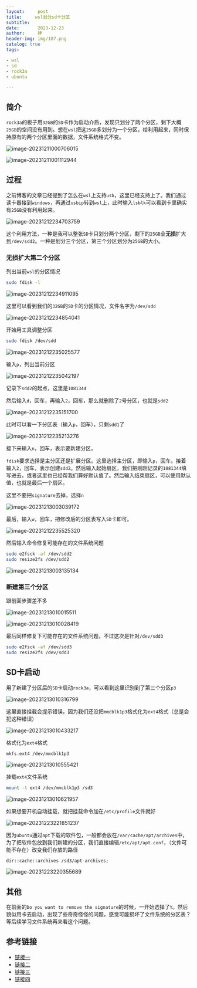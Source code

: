 ```yaml
---
layout:     post   				   
title:     wsl划分sd卡分区			
subtitle:  
date:       2023-12-23				
author:     婷                               
header-img: img/107.png 	
catalog: true 						
tags:								

- wsl
- sd
- rock3a
- ubuntu

---
```




## 简介

`rock3a`的板子用`32GB`的`SD`卡作为启动介质，发现只划分了两个分区，剩下大概`25GB`的空间没有用到。想在`wsl`把这`25GB`多划分为一个分区，给利用起来，同时保持原有的两个分区里面的数据，文件系统格式不变。

![image-20231211000706015](https://raw.githubusercontent.com/copyright1999/image-typora-markdown/main/wsl_misc/image-20231211000706015.png)



![image-20231211001112944](https://raw.githubusercontent.com/copyright1999/image-typora-markdown/main/wsl_misc/image-20231211001112944.png)





## 过程

之前博客的文章已经提到了怎么在`wsl`上支持`usb`，这里已经支持上了。我们通过读卡器接到`windows`，再通过`usbip`转到`wsl`上，此时输入`lsblk`可以看到卡里确实有`25GB`没有利用起来。

![image-20231212234703759](https://raw.githubusercontent.com/copyright1999/image-typora-markdown/main/wsl_misc/image-20231212234703759.png)

这个利用方法，一种是我可以整张`SD`卡只划分两个分区，剩下的`25GB`全**无损**扩大到`/dev/sdd2`。一种是划分三个分区，第三个分区划分为`25GB`的大小。



### 无损扩大第二个分区

列出当前`wsl`的分区情况

```bash
sudo fdisk -l
```

![image-20231212234911095](https://raw.githubusercontent.com/copyright1999/image-typora-markdown/main/wsl_misc/image-20231212234911095.png)



这里可以看到我们的`32GB`的`SD`卡的分区情况，文件名字为`/dev/sdd`

![image-20231212234854041](https://raw.githubusercontent.com/copyright1999/image-typora-markdown/main/wsl_misc/image-20231212234854041.png)



开始用工具调整分区

```bash
sudo fdisk /dev/sdd
```



![image-20231212235025577](https://raw.githubusercontent.com/copyright1999/image-typora-markdown/main/wsl_misc/image-20231212235025577.png)



输入`p`，列出当前分区

![image-20231212235042197](https://raw.githubusercontent.com/copyright1999/image-typora-markdown/main/wsl_misc/image-20231212235042197.png)



记录下`sdd2`的起点，这里是`1081344`

然后输入`d`，回车，再输入`2`，回车，那么就删除了`2`号分区，也就是`sdd2`

![image-20231212235151700](https://raw.githubusercontent.com/copyright1999/image-typora-markdown/main/wsl_misc/image-20231212235151700.png)



此时可以看一下分区表（输入`p`，回车），只剩`sdd1`了

![image-20231212235213276](https://raw.githubusercontent.com/copyright1999/image-typora-markdown/main/wsl_misc/image-20231212235213276.png)



接下来输入`n`，回车，表示要新建分区。

`fdisk`要求选择是主分区还是扩展分区。这里选择主分区，即输入`p`，回车。接着输入`2`，回车，表示创建`sdd2`。然后输入起始扇区，我们把刚刚记录的`1081344`填写进去，或者这里也已经帮我们算好默认值了。然后输入结束扇区，可以使用默认值，也就是最后一个扇区。

这里不要把`signature`去掉，选择`n`

![image-20231213003039172](https://raw.githubusercontent.com/copyright1999/image-typora-markdown/main/wsl_misc/image-20231213003039172.png)





最后，输入`w`，回车，把修改后的分区表写入`SD`卡即可。

![image-20231212235525320](https://raw.githubusercontent.com/copyright1999/image-typora-markdown/main/wsl_misc/image-20231212235525320.png)



然后输入命令修复可能存在的文件系统问题

```bash
sudo e2fsck -af /dev/sdd2
sudo resize2fs /dev/sdd2
```



![image-20231213003135134](https://raw.githubusercontent.com/copyright1999/image-typora-markdown/main/wsl_misc/image-20231213003135134.png)



### 新建第三个分区

跟前面步骤差不多

![image-20231213010015511](https://raw.githubusercontent.com/copyright1999/image-typora-markdown/main/wsl_misc/image-20231213010015511.png)





![image-20231213010028419](https://raw.githubusercontent.com/copyright1999/image-typora-markdown/main/wsl_misc/image-20231213010028419.png)



最后同样修复下可能存在的文件系统问题，不过这次是针对`/dev/sdd3`

```bash
sudo e2fsck -af /dev/sdd3
sudo resize2fs /dev/sdd3
```



## SD卡启动

用了新建了分区后的`SD`卡启动`rock3a`，可以看到这里识别到了第三个分区`p3`

![image-20231213010316799](https://raw.githubusercontent.com/copyright1999/image-typora-markdown/main/wsl_misc/image-20231213010316799-1702400596963-5.png)



这里直接挂载会提示错误，因为我们还没把`mmcblk1p3`格式化为`ext4`格式（总是会犯这种错误）

![image-20231213010433217](https://raw.githubusercontent.com/copyright1999/image-typora-markdown/main/wsl_misc/image-20231213010433217.png)



格式化为`ext4`格式

```bash
mkfs.ext4 /dev/mmcblk1p3
```

![image-20231213010555421](https://raw.githubusercontent.com/copyright1999/image-typora-markdown/main/wsl_misc/image-20231213010555421.png)



挂载`ext4`文件系统

```bash
mount -t ext4 /dev/mmcblk1p3 /sd3
```

![image-20231213010621957](https://raw.githubusercontent.com/copyright1999/image-typora-markdown/main/wsl_misc/image-20231213010621957.png)



如果想要开机自动挂载，就把挂载命令加在`/etc/profile`文件就好

![image-20231223221851237](https://raw.githubusercontent.com/copyright1999/image-typora-markdown/main/wsl_misc/image-20231223221851237.png)



因为`ubuntu`通过`apt`下载的软件包，一般都会放在`/var/cache/apt/archives`中，为了把软件包放到我们新建的分区，我们直接编辑`/etc/apt/apt.conf`，（文件可能不存在）改变我们存放的路径

```
dir::cache::archives /sd3/apt-archives;
```



![image-20231223220355689](https://raw.githubusercontent.com/copyright1999/image-typora-markdown/main/wsl_misc/image-20231223220355689.png)





## 其他

在前面的`Do you want to remove the signature`的时候，一开始选择了`Y`。然后貌似用卡去启动，出现了些奇奇怪怪的问题，感觉可能损坏了文件系统的分区表？等后续学习文件系统再来看这个问题。





## 参考链接

- [链接一](https://zhou-yuxin.github.io/articles/2016/Linux%E4%B8%8B%E4%BF%AE%E6%94%B9%E7%A3%81%E7%9B%98%E5%88%86%E5%8C%BA%E5%A4%A7%E5%B0%8F/index.html)
- [链接二](https://github.com/ovh/docs/issues/173)
- [链接三](https://blog.csdn.net/zhjwpku/article/details/50250843)
- [链接四](https://blog.csdn.net/u013276277/article/details/81033129)











